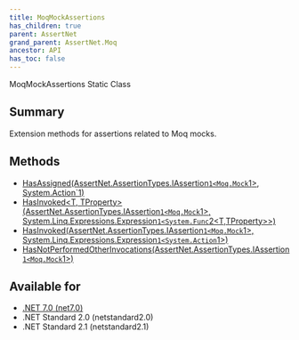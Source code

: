 ```yaml
---
title: MoqMockAssertions
has_children: true
parent: AssertNet
grand_parent: AssertNet.Moq
ancestor: API
has_toc: false
---
```

MoqMockAssertions Static Class

## Summary
Extension methods for assertions related to Moq mocks.

## Methods
- [HasAssigned<T>(AssertNet.AssertionTypes.IAssertion`1<Moq.Mock`1<T>>, System.Action`1<T>)](m_assertnet_moqmockassertions_hasassigned__1_assertnet_assertiontypes_iassertion_1_moq_mock_1_t___system_action_1_t__.md)
- [HasInvoked<T, TProperty>(AssertNet.AssertionTypes.IAssertion`1<Moq.Mock`1<T>>, System.Linq.Expressions.Expression`1<System.Func`2<T,TProperty>>)](m_assertnet_moqmockassertions_hasinvoked__2_assertnet_assertiontypes_iassertion_1_moq_mock_1_t___system_linq_expressions_expression_1_system_func_2_t_tproperty___.md)
- [HasInvoked<T>(AssertNet.AssertionTypes.IAssertion`1<Moq.Mock`1<T>>, System.Linq.Expressions.Expression`1<System.Action`1<T>>)](m_assertnet_moqmockassertions_hasinvoked__1_assertnet_assertiontypes_iassertion_1_moq_mock_1_t___system_linq_expressions_expression_1_system_action_1_t___.md)
- [HasNotPerformedOtherInvocations<T>(AssertNet.AssertionTypes.IAssertion`1<Moq.Mock`1<T>>)](m_assertnet_moqmockassertions_hasnotperformedotherinvocations__1_assertnet_assertiontypes_iassertion_1_moq_mock_1_t___.md)

## Available for
- [.NET 7.0 (net7.0)](https://versionsof.net/core/7.0/)
- .NET Standard 2.0 (netstandard2.0)
- .NET Standard 2.1 (netstandard2.1)
